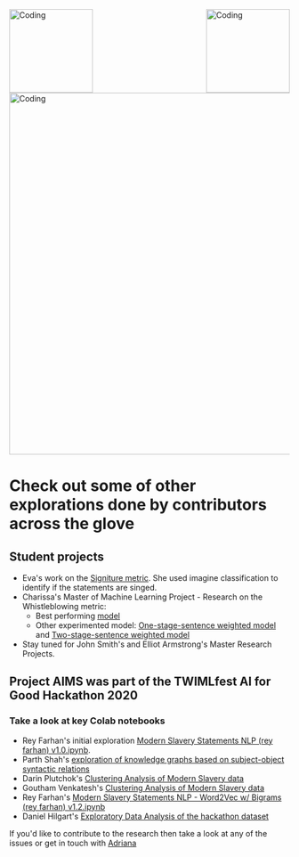 
<img align="left" alt="Coding" width="150" src="https://user-images.githubusercontent.com/64998301/143171138-777e6d3d-3442-4872-8ada-e1bd311a49f9.png">

<img align="right" alt="Coding" width="150" src="https://user-images.githubusercontent.com/64998301/143171267-86860e2b-8a25-440e-b778-a860ceac7e99.png">

<img align="center" alt="Coding" width="650" src="https://cdn.dribbble.com/users/64533/screenshots/7802393/media/ff0d5805b91cc7e60cddf653280be1cf.jpg?compress=1&resize=1600x1200">

# Check out some of other explorations done by contributors across the glove 

## Student projects
- Eva's work on the [Signiture metric](https://drive.google.com/drive/folders/1hNNxGmN3CVRjIGlnoadzJHTvrGv6bWPe?usp=sharing). She used imagine classification to identify if the statements are singed. 
- Charissa's Master of Machine Learning Project - Research on the Whistleblowing metric:
   - Best performing [model](https://github.com/charissayu/Research_project/blob/main/20211022_doc_SVC_final.ipynb)
   - Other experimented model: [One-stage-sentence weighted model](https://github.com/charissayu/Research_project/blob/main/20210911a.ipynb) and [Two-stage-sentence weighted model](https://github.com/charissayu/Research_project/blob/main/0929_2stages_KLDiv.ipynb)
- Stay tuned for John Smith's and Elliot Armstrong's Master Research Projects.


## Project AIMS was part of the TWIMLfest AI for Good Hackathon 2020
### Take a look at key Colab notebooks

- Rey Farhan's initial exploration [Modern Slavery Statements NLP (rey farhan) v1.0.ipynb](https://colab.research.google.com/drive/1Xk3TZ-30CfNmUxxiDRrWh9S3nR74pZlj?usp=sharing).
- Parth Shah's [exploration of knowledge graphs based on subject-object syntactic relations](https://colab.research.google.com/drive/1Nig3YyHy8MEx5a1gmw_Hj95uYDAO30DV?usp=sharing)
- Darin Plutchok's [Clustering Analysis of Modern Slavery data](https://colab.research.google.com/drive/1J1m1Yoy93d5nyfEHCVcBGv-fFH7l9sfG?usp=sharing)
- Goutham Venkatesh's  [Clustering Analysis of Modern Slavery data](https://colab.research.google.com/drive/1bkM7WEe0_nPCCUCnvDC05g9xxGNtbcmM?usp=sharing)
- Rey Farhan's [Modern Slavery Statements NLP - Word2Vec w/ Bigrams (rey farhan) v1.2.ipynb](https://colab.research.google.com/drive/1S0EM1LFJ0KppuENMxiALe7ZikYjNhTLP#scrollTo=aWUYZx9KZbKL)
- Daniel Hilgart's [Exploratory Data Analysis of the hackathon dataset](https://github.com/the-future-society/modern-slavery-statements-research/blob/master/notebooks/EDA.ipynb)


If you'd like to contribute to the research then take a look at any of the issues or get in touch with [Adriana](mailto:adriana.bora@thefuturesociety.org)


